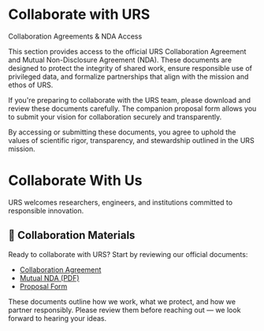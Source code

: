 # Collaborate with URS
Collaboration Agreements & NDA Access

This section provides access to the official URS Collaboration Agreement and Mutual Non-Disclosure Agreement (NDA). These documents are designed to protect the integrity of shared work, ensure responsible use of privileged data, and formalize partnerships that align with the mission and ethos of URS.

If you're preparing to collaborate with the URS team, please download and review these documents carefully. The companion proposal form allows you to submit your vision for collaboration securely and transparently.

By accessing or submitting these documents, you agree to uphold the values of scientific rigor, transparency, and stewardship outlined in the URS mission.

# Collaborate With Us

URS welcomes researchers, engineers, and institutions committed to responsible innovation.

<!-- 👇 Paste the snippet here 👇 -->

## 📄 Collaboration Materials

Ready to collaborate with URS? Start by reviewing our official documents:

- [ Collaboration Agreement](/assets/URS_Collaboration_Proposal_Form.pdf)
- [ Mutual NDA (PDF)](../assets/URS_Mutual_NDA.pdf)
- [ Proposal Form ](/assets/URS_Collaboration_Proposal_Form.odt)

These documents outline how we work, what we protect, and how we partner responsibly. Please review them before reaching out — we look forward to hearing your ideas.

